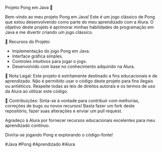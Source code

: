 Projeto Pong em Java 🏓

Bem-vindo ao meu projeto Pong em Java! Este é um jogo clássico de Pong que estou desenvolvendo como parte do meu aprendizado com a Alura. O objetivo deste projeto é aprimorar minhas habilidades de programação em Java e me divertir criando um jogo clássico.

🚀 Recursos do Projeto:
- Implementação do jogo Pong em Java.
- Interface gráfica simples.
- Controles intuitivos para jogar o jogo.
- Desenvolvido com base no conhecimento adquirido na Alura.

📝 Nota Legal:
Este projeto é estritamente destinado a fins educacionais e de aprendizado. Não é permitido usar o código deste projeto para fins ilegais ou antiéticos. Respeite todas as leis de direitos autorais e os termos de uso da Alura ao utilizar este código.

🙌 Contribuições:
Sinta-se à vontade para contribuir com melhorias, correções de bugs ou novos recursos! Basta fazer um fork deste repositório, fazer suas alterações e enviar um pull request.

Agradeço à Alura por fornecer recursos educacionais excelentes para meu aprendizado contínuo.

Divirta-se jogando Pong e explorando o código-fonte!

#Java #Pong #Aprendizado #Alura
